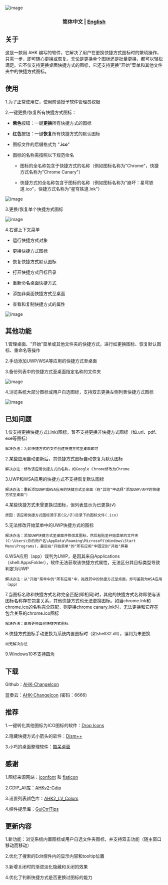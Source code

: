 ![image](https://github.com/iKineticate/AHK-ChangeIcon/blob/main/Introduction/homepage.png)

<h3 align="center"> 简体中文 | <a href='./README-en_US.md'>English</a></h3>

## 关于

这是一款用 AHK 编写的软件，它解决了用户在更换快捷方式图标时的繁琐操作，只需一步，即可随心更换或恢复。无论是更换单个图标还是批量更换，都可以轻松满足。它不仅支持更换桌面快捷方式的图标，它还支持更换"开始"菜单和其他文件夹中的快捷方式图标。

## 使用

1.为了正常使用它，使用前请授予软件管理员权限

2.一键更换/恢复所有快捷方式图标：
* **紫色**按钮：一键**更换**所有快捷方式的图标
* **红色**按钮：一键**恢复**所有快捷方式的默认图标
* 图标文件的后缀格式为 "**.ico**"
* 图标的名称需按照以下规范命名

    * 图标的全名称包含于快捷方式的名称（例如图标名称为"Chrome"，快捷方式名称为"Chrome Canary"）

    * 快捷方式的全名称包含于图标的名称（例如图标名称为"崩坏：星穹铁道.ico"，快捷方式名称为"星穹铁道.lnk"）

![image](https://github.com/iKineticate/AHK-ChangeIcon/blob/main/Introduction/change_and_restore.gif)

3.更换/恢复单个快捷方式图标

![image](https://github.com/iKineticate/AHK-ChangeIcon/blob/main/Introduction/change_one.gif)

4.右键上下文菜单

* 运行快捷方式对象

* 更换快捷方式图标

* 恢复快捷方式默认图标

* 打开快捷方式目标目录

* 重新命名桌面快捷方式

* 添加非桌面快捷方式至桌面

* 查看和复制快捷方式的属性

![image](https://github.com/iKineticate/AHK-ChangeIcon/blob/main/Introduction/menu.jpg)

## 其他功能

1.管理桌面、"开始"菜单或其他文件夹的快捷方式，进行如更换图标、恢复默认图标、重命名等操作

2.手动添加UWP/WSA等应用的快捷方式至桌面

3.备份列表中的快捷方式至桌面指定名称的文件夹

![image](https://github.com/iKineticate/AHK-ChangeIcon/blob/main/Introduction/other_zh.png)

4.浏览系统大部分图标或用户自选图标，支持双击更换左侧列表快捷方式图标

![image](https://github.com/iKineticate/AHK-ChangeIcon/blob/main/Introduction/system_icons.gif)

## 已知问题

1.仅支持更换快捷方式(.lnk)图标，暂不支持更换非快捷方式图标（如.url、pdf、exe等图标）

    解决办法：为非快捷方式的文件创建快捷方式至桌面即可

2.某些应用自动更新后，其快捷方式图标自动恢复为默认图标

    解决办法：修改该应用快捷方式的名称，如Google Chrome修改为Chrome

3.UWP和WSA应用的快捷方式不支持恢复默认图标

    解决办法：重新添加UWP或WSA应用的快捷方式至桌面（在"其他"中选择"添加UWP/APP的快捷方式至桌面"）

4.某些快捷方式未曾更换过图标，但列表显示为已更换(√)

    原因：该应用快捷方式图标源于其(父/子)目录下的图标文件(.ico)

5.无法修改开始菜单中的UWP快捷方式的图标

    解决办法：添加UWP快捷方式至桌面并修改其图标，然后粘贴至开始菜单的文件夹(C:\Users\你的用户名\AppData\Roaming\Microsoft\Windows\Start Menu\Programs)，最后在"开始菜单"的"所有应用"中固定到"开始"屏幕

6.WSA应用（app）误判为UWP，是因其来自Applications（shell:AppsFolder），软件无法获取该快捷方式属性，无法区分其目标类型导致判定为UWP

    解决办法：从"开始"菜单中的"所有应用"中，拖拽其中的快捷方式至桌面，即可鉴别为WSA应用（app）

7.当图标名称和快捷方式名称完全匹配(即相同)时，其他的快捷方式名称即使与该图标名称存在包含关系，其他快捷方式也无法更换图标。如当chrome.lnk和chrome.ico的名称完全匹配，则更换chrome canary.lnk时，无法更换和它存在包含关系的chrome.ico图标

    解决办法：单独更换其他快捷方式图标

8.快捷方式图标手动更换为系统内置图标时（如shell32.dll），误判为未更换

    尚无解决办法

9.Windows10不支持圆角

## 下载

Github：[AHK-ChangeIcon](https://github.com/iKineticate/AHK-ChangeIcon/releases)

蓝奏云：[AHK-ChangeIcon](https://wwu.lanzoul.com/b03rjy4ud) (密码：6666)


## 推荐

1.一键转化其他图标为ICO图标的软件：[Drop Icons](https://github.com/genesistoxical/drop-icons)

2.隐藏快捷方式小箭头的软件：[Dism++](https://github.com/Chuyu-Team/Dism-Multi-language)

3.小巧的桌面整理软件：[酷呆桌面](https://www.coodesker.com)

## 感谢

1.图标来源网站：[iconfont](https://www.iconfont.cn) 和 [flaticon](https://www.flaticon.com/)

2.GDIP_All库：[AHKv2-Gdip](https://github.com/buliasz/AHKv2-Gdip)

3.设置列表颜色库：[AHK2_LV_Colors](https://github.com/AHK-just-me/AHK2_LV_Colors)

4.控件提示库：[GuiCtrlTips](https://www.autohotkey.com/boards/viewtopic.php?f=83&t=116218)

## 更新内容

1.新功能：浏览系统内置图标或用户自选文件夹图标，并支持双击功能（随主窗口移动而移动）

2.优化了搜索的Edit控件内的显示内容和tooltip位置

3.新增关闭时的渐进淡化隐藏和关闭的效果

4.优化了判断快捷方式是否更换过图标的能力